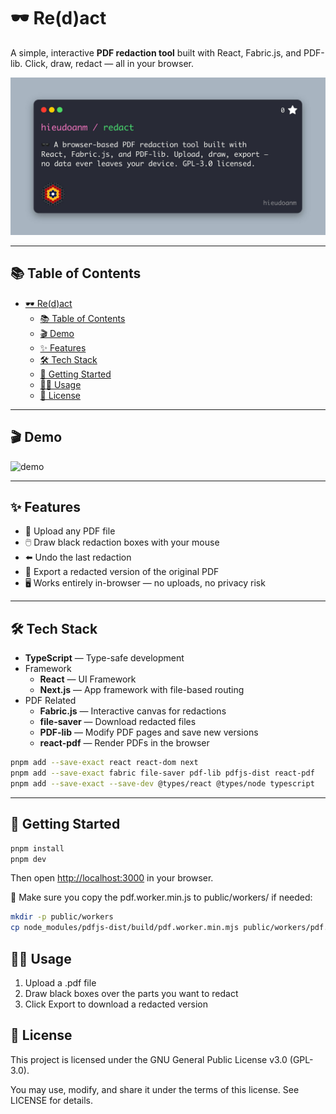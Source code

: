 # 🕶️ Re(d)act

A simple, interactive **PDF redaction tool** built with React, Fabric.js, and PDF-lib. Click, draw, redact — all in your browser.

![social-preview](./images/social-preview.jpg)

---

## 📚 Table of Contents

- [🕶️ Re(d)act](#️-redact)
  - [📚 Table of Contents](#-table-of-contents)
  - [🎬 Demo](#-demo)
  - [✨ Features](#-features)
  - [🛠️ Tech Stack](#️-tech-stack)
  - [🚀 Getting Started](#-getting-started)
  - [🧑‍💻 Usage](#-usage)
  - [📄 License](#-license)

---

## 🎬 Demo

![demo](./images/demo.gif)

---

## ✨ Features

- 📄 Upload any PDF file
- 🖱️ Draw black redaction boxes with your mouse
- ⬅️ Undo the last redaction
- 💾 Export a redacted version of the original PDF
- 🖥️ Works entirely in-browser — no uploads, no privacy risk

---

## 🛠️ Tech Stack

- **TypeScript** — Type-safe development
- Framework
  - **React** — UI Framework
  - **Next.js** — App framework with file-based routing
- PDF Related
  - **Fabric.js** — Interactive canvas for redactions
  - **file-saver** — Download redacted files
  - **PDF-lib** — Modify PDF pages and save new versions
  - **react-pdf** — Render PDFs in the browser

```bash
pnpm add --save-exact react react-dom next
pnpm add --save-exact fabric file-saver pdf-lib pdfjs-dist react-pdf
pnpm add --save-exact --save-dev @types/react @types/node typescript
```

---

## 🚀 Getting Started

```bash
pnpm install
pnpm dev
```

Then open [http://localhost:3000](http://localhost:3000) in your browser.

📝 Make sure you copy the pdf.worker.min.js to public/workers/ if needed:

```bash
mkdir -p public/workers
cp node_modules/pdfjs-dist/build/pdf.worker.min.mjs public/workers/pdf.worker.min.js
```

## 🧑‍💻 Usage

1. Upload a .pdf file
2. Draw black boxes over the parts you want to redact
3. Click Export to download a redacted version

## 📄 License

This project is licensed under the GNU General Public License v3.0 (GPL-3.0).

You may use, modify, and share it under the terms of this license. See LICENSE for details.
